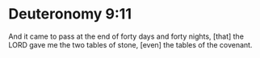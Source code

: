 # Deuteronomy 9:11

And it came to pass at the end of forty days and forty nights, [that] the LORD gave me the two tables of stone, [even] the tables of the covenant.